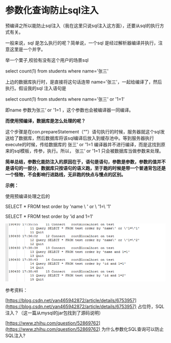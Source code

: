 # 参数化查询防止sql注入

预编译之所以能防止sql注入（我在这里只说sql注入这方面），还要从sql的执行方式有关。

一般来说，sql 是怎么执行的呢？简单说，一个sql 是经过解析器编译并执行，注意这里是一个并字。

举一个栗子,校验有没有这个用户的场景sql

select count\(1\) from students where name='张三'

上边的数据库执行时，是直接将这句话连带 name='张三'，一起给编译了，然后执行。假设我的sql 注入语句是

select count\(1\) from students where name='张三' or '1=1'

即name 参数为张三‘ or '1=1 ，这个参数也会被编译器一同编译。

**而使用预编译，数据库是怎么处理的呢？**

这个步骤是在con.prepareStatement（“”）语句执行的时候，服务器就这个sql发送给了数据库，然后数据库将该sql编译后放入到缓存池中。等到服务器执行execute的时候，传给数据库的 张三' or '1=1 编译器并不进行编译，而是这找到原来的sql模板，传参，执行。所以， 张三‘ or '1=1 只会被数据库当做参数来处理。



**简单总结，参数化能防注入的原因在于，语句是语句，参数是参数，参数的值并不是语句的一部分，数据库只按语句的语义跑，至于跑的时候是带一个普通背包还是一个怪物，不会影响行进路线，无非跑的快点与慢点的区别。** 



**示例：**

使用预编译处理之后的

SELECT \* FROM test order by 'name \ ' or \ '1=\ '1'

SELECT \* FROM test order by 'id and 1=1'

![](/assets/sql-1.png)



参考资料：

[https://blog.csdn.net/yan465942872/article/details/6753957](https://blog.csdn.net/yan465942872/article/details/6753957)      占位符，SQL注入？（这一篇从mysql的jar包找到了源码说明）

[https://www.zhihu.com/question/52869762](https://www.zhihu.com/question/52869762)      为什么参数化SQL查询可以防止SQL注入?

